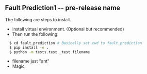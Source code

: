 ## Fault Prediction1 -- pre-release name

The following are steps to install.

  - Install virtual environment. (Optional but recommended)
  - Then run the following:
```sh
  $ cd fault_prediction # Basically set cwd to fault_prediction
  $ pip install -e .
  $ python -m tests.test _test filename
```
  - filename just "ant"
  - Magic